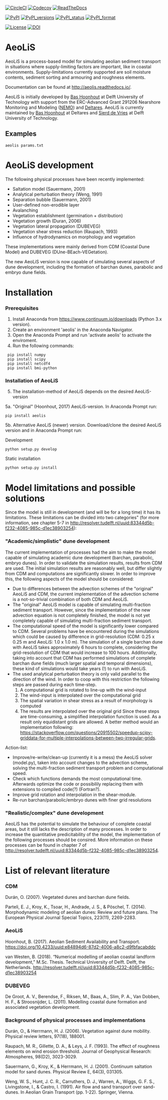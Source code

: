 [![CircleCI](https://circleci.com/gh/openearth/aeolis-python.svg?style=svg)](https://circleci.com/gh/openearth/aeolis-python)
[![Codecov](https://codecov.io/gh/openearth/aeolis-python/branch/master/graph/badge.svg)](https://codecov.io/gh/openearth/aeolis-python)
[![ReadTheDocs](http://readthedocs.org/projects/aeolis/badge/?version=latest)](http://aeolis.readthedocs.io/en/latest/)

[![PyPI](https://img.shields.io/pypi/v/AeoLiS.svg)](https://pypi.python.org/pypi/AeoLiS)
[![PyPI_versions](https://img.shields.io/pypi/pyversions/AeoLiS.svg)](https://pypi.python.org/pypi/AeoLiS)
[![PyPI_status](https://img.shields.io/pypi/status/AeoLiS.svg)](https://pypi.python.org/pypi/AeoLiS)
[![PyPI_format](https://img.shields.io/pypi/format/AeoLiS.svg)](https://pypi.python.org/pypi/AeoLiS)

[![License](https://img.shields.io/pypi/l/AeoLiS.svg)](https://pypi.python.org/pypi/AeoLiS)
[![DOI](https://zenodo.org/badge/7830/openearth/aeolis-python.svg)](https://zenodo.org/badge/latestdoi/7830/openearth/aeolis-python)

# AeoLiS
AeoLiS is a process-based model for simulating aeolian sediment
transport in situations where supply-limiting factors are important,
like in coastal environments. Supply-limitations currently supported
are soil moisture contents, sediment sorting and armouring and
roughness elements.

Documentation can be found at
http://aeolis.readthedocs.io/.

AeoLiS is initially developed by [Bas Hoonhout](mailto:b.m.hoonhout@tudelft.nl)
at Delft University of Technology with support from the ERC-Advanced
Grant 291206 Nearshore Monitoring and Modeling
([NEMO](http://nemo.citg.tudelft.nl>)) and
[Deltares](http://www.deltares.nl>). AeoLiS is currently maintained by
[Bas Hoonhout](mailto:bas.hoonhout@deltares.nl) at Deltares and
[Sierd de Vries](mailto:Sierd.deVries@tudelft.nl) at Delft University of Technology.

## Examples

```
aeolis params.txt
```

# AeoLiS development
The following physical processes have been recently implemented:
- Saltation model (Sauermann, 2001)
- Analytical perturbation theory (Weng, 1991)
- Separation bubble (Sauermann, 2001)
- User-defined non-erodible layer
- Avalanching
- Vegetation establishment (germination + distribution)
- Vegetation growth (Duran, 2006)
- Vegetation lateral propagation (DUBEVEG)
- Vegetation shear stress reduction (Raupach, 1993)
- Influence of hydrodynamics on morphology and vegetation

These implementations were mainly derived from CDM (Coastal Dune Model) and DUBEVEG (DUne-BEach-VEGetation).

The new AeoLiS version is now capable of simulating several aspects of dune development, 
including the formation of barchan dunes, parabolic and embryo dune fields.

# Installation

### Prerequisites 
1. Install Anaconda from https://www.continuum.io/downloads (Python 3.x version).
2. Create an environment 'aeolis' in the Anaconda Navigator.
3. Open the Anaconda Prompt and run 'activate aeolis' to activate the enviroment.
4. Run the following commands:

```
 pip install numpy
 pip install scipy
 pip install netcdf4
 pip install bmi-python
```
  
### Installation of AeoLiS
5. The installation-method of AeoLiS depends on the desired AeoLiS-version

5a. "Original" (Hoonhout, 2017) AeoLiS-version. In Anaconda Prompt run:
```
pip install aeolis
```

5b. Alternative AeoLiS (newer) version. Download/clone the desired AeoLiS version and in Anaconda Prompt run:

Development
```
python setup.py develop
```
Static installation
```
python setup.py install
```
    
# Model limitations and possible solutions
Since the model is still in development (and will be for a long time) it has its limitations.
These limitations can be divided into two categories" (for more information, see chapter 5-7 in http://resolver.tudelft.nl/uuid:83344d5b-f232-4085-985c-d1ec38903254):

### "Academic/simplistic" dune development
The current implementation of processes had the aim to make the model capable of simulating academic dune development (barchan, parabolic, embryo dunes). In order to validate the simulation results, results from CDM are used. The initial simulation results are reasonably well, but differ slightly from CDM and computations are significantly slower. In order to improve this, the following aspects of the model should be considered:
  - Due to differences between the advection schemes of the "original" AeoLiS and CDM, the current implementation of the advection scheme is a not-so-trivial combination of both CDM and AeoLiS.
  - The "original" AeoLiS model is capable of simulating multi-fraction sediment transport. However, since the implementation of the new advection equation is not completely finished, the model is not yet completely capable of simulating multi-fraction sediment transport. 
  - The computational speed of the model is significantly lower compared to CDM. Several problems have be encountered during the simulations which could be caused by difference in grid-resolution (CDM: 0.25 x 0.25 m and AeoLiS: 1.0 x 1.0 m). The simulation of a single barchan dune with AeoLiS takes approximately 6 hours to complete, considering the grid-resolution of CDM that would increase to 100 hours. Additionally, taking into account that CDM has performed simulations of complete barchan dune fields (much larger spatial and temporal dimensions), these kind of simulations would take years (!) to run with AeoLiS.
  - The used analytical perturbation theory is only valid parallel to the direction of the wind. In order to coop with this restriction the following steps are passed during each time-step.
    1. A computational grid is rotated to line-up with the wind-input
    2. The wind-input is interpolated over the computational grid
    3. The spatial variation in shear stress as a result of morphology is computed
    4. The results are interpolated over the original grid
Since these steps are time-consuming, a simplified interpolation function is used. As a result only equidistant grids are allowed. A better method would an implementation following: https://stackoverflow.com/questions/20915502/speedup-scipy-griddata-for-multiple-interpolations-between-two-irregular-grids.
  
  
Action-list:
- Improve/re-write/clean-up (currently it is a mess) the AeoLiS solver (model.py), taken into account changes to the advection scheme, solving the multi-fraction sediment transport problem and computational speed. 
- Check which functions demands the most computational time. Afterwards optimize the code or possibilily replacing them with extensions to compiled code(?) (Fortran?).
- Improve grid rotation and interpolation in the shear-module.
- Re-run barchan/parabolic/embryo dunes with finer grid resolutions
  
### "Realistic/complex" dune development
AeoLiS has the potential to simulate the behaviour of complete coastal areas, but it still lacks the description of many processes. In order to increase the quantitative predicitability of the model, the implementation of the following processes should be consired. More information on these processes can be found in chapter 7 of http://resolver.tudelft.nl/uuid:83344d5b-f232-4085-985c-d1ec38903254. 

# List of relevant literature

### CDM

Durán, O. (2007). Vegetated dunes and barchan dune fields.

Parteli, E. J., Kroy, K., Tsoar, H., Andrade, J. S., & Pöschel, T. (2014). Morphodynamic modeling of aeolian dunes: Review and future plans. The European Physical Journal Special Topics, 223(11), 2269-2283.

### AeoLiS

Hoonhout, B. (2017). Aeolian Sediment Availability and Transport. https://doi.org/10.4233/uuid:e84894d6-87d2-4006-a8c2-d9fbfacabddc

van Westen, B. (2018). “Numerical modelling of aeolian coastal landform development,” M.Sc. Thesis. Technical University of Delft. Delft, the Netherlands. http://resolver.tudelft.nl/uuid:83344d5b-f232-4085-985c-d1ec38903254 

### DUBEVEG

De Groot, A. V., Berendse, F., Riksen, M., Baas, A., Slim, P. A., Van Dobben, H. F., & Stroosnijder, L. (2011). Modelling coastal dune formation and associated vegetation development.

### Background of physical processes and implementations

Durán, O., & Herrmann, H. J. (2006). Vegetation against dune mobility. Physical review letters, 97(18), 188001.

Raupach, M. R., Gillette, D. A., & Leys, J. F. (1993). The effect of roughness elements on wind erosion threshold. Journal of Geophysical Research: Atmospheres, 98(D2), 3023-3029.

Sauermann, G., Kroy, K., & Herrmann, H. J. (2001). Continuum saltation model for sand dunes. Physical Review E, 64(3), 031305.

Weng, W. S., Hunt, J. C. R., Carruthers, D. J., Warren, A., Wiggs, G. F. S., Livingstone, I., & Castro, I. (1991). Air flow and sand transport over sand-dunes. In Aeolian Grain Transport (pp. 1-22). Springer, Vienna.


